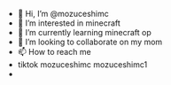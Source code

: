- 👋 Hi, I’m @mozuceshimc
- 👀 I’m interested in minecraft
- 🌱 I’m currently learning minecraft op
- 💞️ I’m looking to collaborate on my mom
- 📫 How to reach me 
- tiktok mozuceshimc mozuceshimc1
- 
<!---
mozuceshimc/mozuceshimc is a ✨ special ✨ repository because its `README.md` (this file) appears on your GitHub profile.
You can click the Preview link to take a look at your changes.
--->
